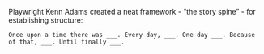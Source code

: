 Playwright Kenn Adams created a neat framework - “the story spine” - for establishing structure:

```
Once upon a time there was ___. Every day, ___. One day ___. Because of that, ___. Until finally ___.
```